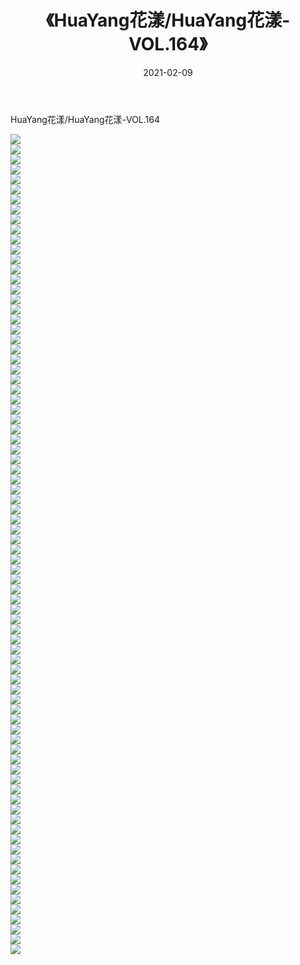 ﻿---
layout: post
title:  《HuaYang花漾/HuaYang花漾-VOL.164》
date:   2021-02-09
img: http://pic.660000.xyz/1:/网络美图/2021/HuaYang花漾/HuaYang花漾-VOL.164/000.jpg
categories: [美女, 清纯, 唯美]
---

HuaYang花漾/HuaYang花漾-VOL.164

 ![](http://pic.660000.xyz/1:/网络美图/2021/HuaYang花漾/HuaYang花漾-VOL.164/001.jpg) <br>![](http://pic.660000.xyz/1:/网络美图/2021/HuaYang花漾/HuaYang花漾-VOL.164/002.jpg) <br>![](http://pic.660000.xyz/1:/网络美图/2021/HuaYang花漾/HuaYang花漾-VOL.164/003.jpg) <br>![](http://pic.660000.xyz/1:/网络美图/2021/HuaYang花漾/HuaYang花漾-VOL.164/004.jpg) <br>![](http://pic.660000.xyz/1:/网络美图/2021/HuaYang花漾/HuaYang花漾-VOL.164/005.jpg) <br>![](http://pic.660000.xyz/1:/网络美图/2021/HuaYang花漾/HuaYang花漾-VOL.164/006.jpg) <br>![](http://pic.660000.xyz/1:/网络美图/2021/HuaYang花漾/HuaYang花漾-VOL.164/007.jpg) <br>![](http://pic.660000.xyz/1:/网络美图/2021/HuaYang花漾/HuaYang花漾-VOL.164/008.jpg) <br>![](http://pic.660000.xyz/1:/网络美图/2021/HuaYang花漾/HuaYang花漾-VOL.164/009.jpg) <br>![](http://pic.660000.xyz/1:/网络美图/2021/HuaYang花漾/HuaYang花漾-VOL.164/010.jpg) <br>![](http://pic.660000.xyz/1:/网络美图/2021/HuaYang花漾/HuaYang花漾-VOL.164/011.jpg) <br>![](http://pic.660000.xyz/1:/网络美图/2021/HuaYang花漾/HuaYang花漾-VOL.164/012.jpg) <br>![](http://pic.660000.xyz/1:/网络美图/2021/HuaYang花漾/HuaYang花漾-VOL.164/013.jpg) <br>![](http://pic.660000.xyz/1:/网络美图/2021/HuaYang花漾/HuaYang花漾-VOL.164/014.jpg) <br>![](http://pic.660000.xyz/1:/网络美图/2021/HuaYang花漾/HuaYang花漾-VOL.164/015.jpg) <br>![](http://pic.660000.xyz/1:/网络美图/2021/HuaYang花漾/HuaYang花漾-VOL.164/016.jpg) <br>![](http://pic.660000.xyz/1:/网络美图/2021/HuaYang花漾/HuaYang花漾-VOL.164/017.jpg) <br>![](http://pic.660000.xyz/1:/网络美图/2021/HuaYang花漾/HuaYang花漾-VOL.164/018.jpg) <br>![](http://pic.660000.xyz/1:/网络美图/2021/HuaYang花漾/HuaYang花漾-VOL.164/019.jpg) <br>![](http://pic.660000.xyz/1:/网络美图/2021/HuaYang花漾/HuaYang花漾-VOL.164/020.jpg) <br>![](http://pic.660000.xyz/1:/网络美图/2021/HuaYang花漾/HuaYang花漾-VOL.164/021.jpg) <br>![](http://pic.660000.xyz/1:/网络美图/2021/HuaYang花漾/HuaYang花漾-VOL.164/022.jpg) <br>![](http://pic.660000.xyz/1:/网络美图/2021/HuaYang花漾/HuaYang花漾-VOL.164/023.jpg) <br>![](http://pic.660000.xyz/1:/网络美图/2021/HuaYang花漾/HuaYang花漾-VOL.164/024.jpg) <br>![](http://pic.660000.xyz/1:/网络美图/2021/HuaYang花漾/HuaYang花漾-VOL.164/025.jpg) <br>![](http://pic.660000.xyz/1:/网络美图/2021/HuaYang花漾/HuaYang花漾-VOL.164/026.jpg) <br>![](http://pic.660000.xyz/1:/网络美图/2021/HuaYang花漾/HuaYang花漾-VOL.164/027.jpg) <br>![](http://pic.660000.xyz/1:/网络美图/2021/HuaYang花漾/HuaYang花漾-VOL.164/028.jpg) <br>![](http://pic.660000.xyz/1:/网络美图/2021/HuaYang花漾/HuaYang花漾-VOL.164/029.jpg) <br>![](http://pic.660000.xyz/1:/网络美图/2021/HuaYang花漾/HuaYang花漾-VOL.164/030.jpg) <br>![](http://pic.660000.xyz/1:/网络美图/2021/HuaYang花漾/HuaYang花漾-VOL.164/031.jpg) <br>![](http://pic.660000.xyz/1:/网络美图/2021/HuaYang花漾/HuaYang花漾-VOL.164/032.jpg) <br>![](http://pic.660000.xyz/1:/网络美图/2021/HuaYang花漾/HuaYang花漾-VOL.164/033.jpg) <br>![](http://pic.660000.xyz/1:/网络美图/2021/HuaYang花漾/HuaYang花漾-VOL.164/034.jpg) <br>![](http://pic.660000.xyz/1:/网络美图/2021/HuaYang花漾/HuaYang花漾-VOL.164/035.jpg) <br>![](http://pic.660000.xyz/1:/网络美图/2021/HuaYang花漾/HuaYang花漾-VOL.164/036.jpg) <br>![](http://pic.660000.xyz/1:/网络美图/2021/HuaYang花漾/HuaYang花漾-VOL.164/037.jpg) <br>![](http://pic.660000.xyz/1:/网络美图/2021/HuaYang花漾/HuaYang花漾-VOL.164/038.jpg) <br>![](http://pic.660000.xyz/1:/网络美图/2021/HuaYang花漾/HuaYang花漾-VOL.164/039.jpg) <br>![](http://pic.660000.xyz/1:/网络美图/2021/HuaYang花漾/HuaYang花漾-VOL.164/040.jpg) <br>![](http://pic.660000.xyz/1:/网络美图/2021/HuaYang花漾/HuaYang花漾-VOL.164/041.jpg) <br>![](http://pic.660000.xyz/1:/网络美图/2021/HuaYang花漾/HuaYang花漾-VOL.164/042.jpg) <br>![](http://pic.660000.xyz/1:/网络美图/2021/HuaYang花漾/HuaYang花漾-VOL.164/043.jpg) <br>![](http://pic.660000.xyz/1:/网络美图/2021/HuaYang花漾/HuaYang花漾-VOL.164/044.jpg) <br>![](http://pic.660000.xyz/1:/网络美图/2021/HuaYang花漾/HuaYang花漾-VOL.164/045.jpg) <br>![](http://pic.660000.xyz/1:/网络美图/2021/HuaYang花漾/HuaYang花漾-VOL.164/046.jpg) <br>![](http://pic.660000.xyz/1:/网络美图/2021/HuaYang花漾/HuaYang花漾-VOL.164/047.jpg) <br>![](http://pic.660000.xyz/1:/网络美图/2021/HuaYang花漾/HuaYang花漾-VOL.164/048.jpg) <br>![](http://pic.660000.xyz/1:/网络美图/2021/HuaYang花漾/HuaYang花漾-VOL.164/049.jpg) <br>![](http://pic.660000.xyz/1:/网络美图/2021/HuaYang花漾/HuaYang花漾-VOL.164/050.jpg) <br>![](http://pic.660000.xyz/1:/网络美图/2021/HuaYang花漾/HuaYang花漾-VOL.164/051.jpg) <br>![](http://pic.660000.xyz/1:/网络美图/2021/HuaYang花漾/HuaYang花漾-VOL.164/052.jpg) <br>![](http://pic.660000.xyz/1:/网络美图/2021/HuaYang花漾/HuaYang花漾-VOL.164/053.jpg) <br>![](http://pic.660000.xyz/1:/网络美图/2021/HuaYang花漾/HuaYang花漾-VOL.164/054.jpg) <br>![](http://pic.660000.xyz/1:/网络美图/2021/HuaYang花漾/HuaYang花漾-VOL.164/055.jpg) <br>![](http://pic.660000.xyz/1:/网络美图/2021/HuaYang花漾/HuaYang花漾-VOL.164/056.jpg) <br>![](http://pic.660000.xyz/1:/网络美图/2021/HuaYang花漾/HuaYang花漾-VOL.164/057.jpg) <br>![](http://pic.660000.xyz/1:/网络美图/2021/HuaYang花漾/HuaYang花漾-VOL.164/058.jpg) <br>![](http://pic.660000.xyz/1:/网络美图/2021/HuaYang花漾/HuaYang花漾-VOL.164/059.jpg) <br>![](http://pic.660000.xyz/1:/网络美图/2021/HuaYang花漾/HuaYang花漾-VOL.164/060.jpg) <br>![](http://pic.660000.xyz/1:/网络美图/2021/HuaYang花漾/HuaYang花漾-VOL.164/061.jpg) <br>![](http://pic.660000.xyz/1:/网络美图/2021/HuaYang花漾/HuaYang花漾-VOL.164/062.jpg) <br>![](http://pic.660000.xyz/1:/网络美图/2021/HuaYang花漾/HuaYang花漾-VOL.164/063.jpg) <br>![](http://pic.660000.xyz/1:/网络美图/2021/HuaYang花漾/HuaYang花漾-VOL.164/064.jpg) <br>![](http://pic.660000.xyz/1:/网络美图/2021/HuaYang花漾/HuaYang花漾-VOL.164/065.jpg) <br>![](http://pic.660000.xyz/1:/网络美图/2021/HuaYang花漾/HuaYang花漾-VOL.164/066.jpg) <br>![](http://pic.660000.xyz/1:/网络美图/2021/HuaYang花漾/HuaYang花漾-VOL.164/067.jpg) <br>![](http://pic.660000.xyz/1:/网络美图/2021/HuaYang花漾/HuaYang花漾-VOL.164/068.jpg) <br>![](http://pic.660000.xyz/1:/网络美图/2021/HuaYang花漾/HuaYang花漾-VOL.164/069.jpg) <br>![](http://pic.660000.xyz/1:/网络美图/2021/HuaYang花漾/HuaYang花漾-VOL.164/070.jpg) <br>![](http://pic.660000.xyz/1:/网络美图/2021/HuaYang花漾/HuaYang花漾-VOL.164/071.jpg) <br>![](http://pic.660000.xyz/1:/网络美图/2021/HuaYang花漾/HuaYang花漾-VOL.164/072.jpg) <br>![](http://pic.660000.xyz/1:/网络美图/2021/HuaYang花漾/HuaYang花漾-VOL.164/073.jpg) <br>![](http://pic.660000.xyz/1:/网络美图/2021/HuaYang花漾/HuaYang花漾-VOL.164/074.jpg) <br>![](http://pic.660000.xyz/1:/网络美图/2021/HuaYang花漾/HuaYang花漾-VOL.164/075.jpg) <br>![](http://pic.660000.xyz/1:/网络美图/2021/HuaYang花漾/HuaYang花漾-VOL.164/076.jpg) <br>![](http://pic.660000.xyz/1:/网络美图/2021/HuaYang花漾/HuaYang花漾-VOL.164/077.jpg) <br>![](http://pic.660000.xyz/1:/网络美图/2021/HuaYang花漾/HuaYang花漾-VOL.164/078.jpg) <br>![](http://pic.660000.xyz/1:/网络美图/2021/HuaYang花漾/HuaYang花漾-VOL.164/079.jpg) <br>![](http://pic.660000.xyz/1:/网络美图/2021/HuaYang花漾/HuaYang花漾-VOL.164/080.jpg) <br>![](http://pic.660000.xyz/1:/网络美图/2021/HuaYang花漾/HuaYang花漾-VOL.164/081.jpg) <br>![](http://pic.660000.xyz/1:/网络美图/2021/HuaYang花漾/HuaYang花漾-VOL.164/082.jpg) <br>